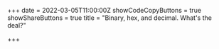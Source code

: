 +++
date = 2022-03-05T11:00:00Z
showCodeCopyButtons = true
showShareButtons = true
title = "Binary, hex, and decimal. What's the deal?"

+++
